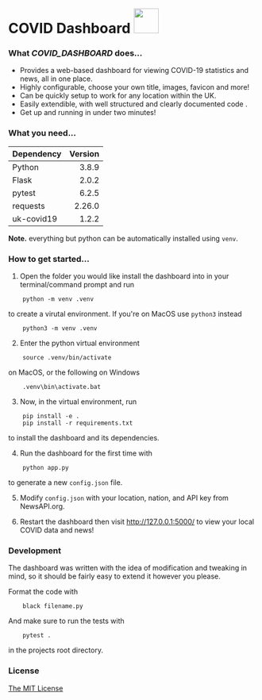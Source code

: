 # COVID Dashboard <img src="static/images/fish.gif" width="50" height="50">

### What _COVID_DASHBOARD_ does...

* Provides a web-based dashboard for viewing COVID-19 statistics and news, all in one place.
* Highly configurable, choose your own title, images, favicon and more!
* Can be quickly setup to work for any location within the UK.
* Easily extendible, with well structured and clearly documented code .
* Get up and running in under two minutes!

### What you need...

| Dependency | Version |
| :--------- | ------: |
| Python     |   3.8.9 |
| Flask      |   2.0.2 |
| pytest     |   6.2.5 |
| requests   |  2.26.0 |
| uk-covid19 |   1.2.2 |

**Note.** everything but python can be automatically installed using `venv`.

### How to get started...

1. Open the folder you would like install the dashboard into in your terminal/command prompt and run

```console
    python -m venv .venv
```

to create a virutal environment. If you're on MacOS use `python3` instead

```console
    python3 -m venv .venv
```

2. Enter the python virtual environment

```console
    source .venv/bin/activate
```

on MacOS, or the following on Windows

```console
    .venv\bin\activate.bat
```

3. Now, in the virtual environment, run

```console
    pip install -e .
    pip install -r requirements.txt
```

to install the dashboard and its dependencies.

4. Run the dashboard for the first time with

```console
    python app.py
```

to generate a new `config.json` file.

5. Modify `config.json` with your location, nation, and API key from NewsAPI.org.

6. Restart the dashboard then visit <http://127.0.0.1:5000/> to view your local COVID data and news!

### Development
The dashboard was written with the idea of modification and tweaking in mind, so it should be fairly easy to extend it however you please.

Format the code with
```console
    black filename.py
```

And make sure to run the tests with
```console
    pytest .
```
in the projects root directory.

### License
[The MIT License](LICENSE)